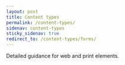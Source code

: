 ```yaml
---
layout: post
title: Content types
permalink: /content-types/
sidenav: content-types
sticky_sidenav: true
redirect_to: /content-types/forms/
---
```


Detailed guidance for web and print elements.
